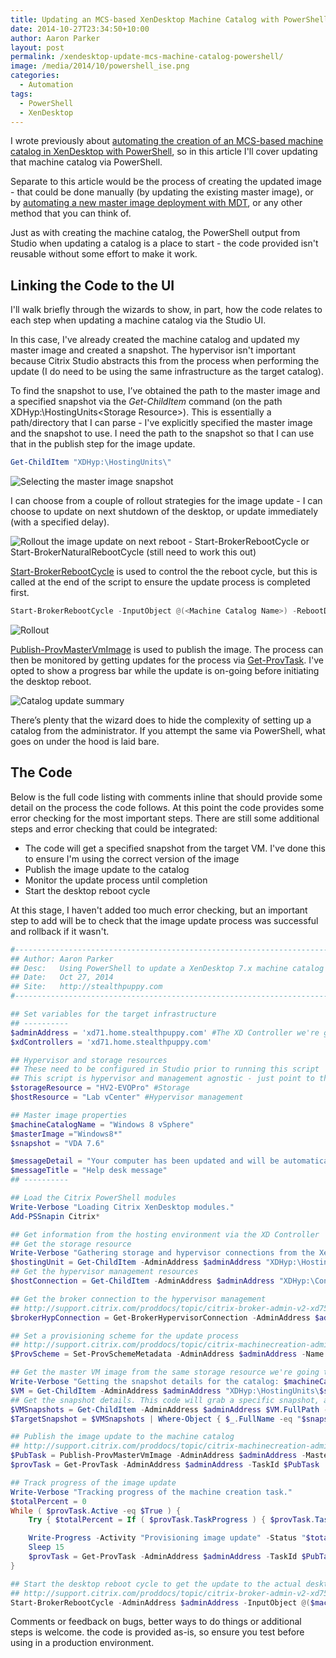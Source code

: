 ```yaml
---
title: Updating an MCS-based XenDesktop Machine Catalog with PowerShell
date: 2014-10-27T23:34:50+10:00
author: Aaron Parker
layout: post
permalink: /xendesktop-update-mcs-machine-catalog-powershell/
image: /media/2014/10/powershell_ise.png
categories:
  - Automation
tags:
  - PowerShell
  - XenDesktop
---
```

I wrote previously about [automating the creation of an MCS-based machine catalog in XenDesktop with PowerShell]({{site.baseurl}}/xendesktop-mcs-machine-catalog-powershell/), so in this article I'll cover updating that machine catalog via PowerShell.

Separate to this article would be the process of creating the updated image - that could be done manually (by updating the existing master image), or by [automating a new master image deployment with MDT]({{site.baseurl}}/briforum-2014-hands-off-my-gold-image-the-slides/), or any other method that you can think of.

Just as with creating the machine catalog, the PowerShell output from Studio when updating a catalog is a place to start - the code provided isn't reusable without some effort to make it work.

## Linking the Code to the UI

I'll walk briefly through the wizards to show, in part, how the code relates to each step when updating a machine catalog via the Studio UI.

In this case, I've already created the machine catalog and updated my master image and created a snapshot. The hypervisor isn't important because Citrix Studio abstracts this from the process when performing the update (I do need to be using the same infrastructure as the target catalog).

To find the snapshot to use, I’ve obtained the path to the master image and a specified snapshot via the _Get-ChildItem_ command (on the path XDHyp:\HostingUnits\<Storage Resource>). This is essentially a path/directory that I can parse - I've explicitly specified the master image and the snapshot to use. I need the path to the snapshot so that I can use that in the publish step for the image update.

```powershell
Get-ChildItem "XDHyp:\HostingUnits\"
```

![Selecting the master image snapshot]({{site.baseurl}}/media/2014/10/01-Master-Image.png)

I can choose from a couple of rollout strategies for the image update - I can choose to update on next shutdown of the desktop, or update immediately (with a specified delay).

![Rollout the image update on next reboot - Start-BrokerRebootCycle or Start-BrokerNaturalRebootCycle (still need to work this out)]({{site.baseurl}}/media/2014/10/02-Rollout-01.png)

[Start-BrokerRebootCycle](http://support.citrix.com/proddocs/topic/citrix-broker-admin-v2-xd75/start-brokerrebootcycle-xd75.html) is used to control the the reboot cycle, but this is called at the end of the script to ensure the update process is completed first.

```powershell
Start-BrokerRebootCycle -InputObject @(<Machine Catalog Name>) -RebootDuration 120 -WarningDuration 15 -WarningMessage <message> -WarningTitle <message>
```

![Rollout]({{site.baseurl}}/media/2014/10/02-Rollout-02.png)

[Publish-ProvMasterVmImage](http://support.citrix.com/proddocs/topic/citrix-machinecreation-admin-v2-xd75/publish-provmastervmimage-xd75.html) is used to publish the image. The process can then be monitored by getting updates for the process via [Get-ProvTask]("http://support.citrix.com/proddocs/topic/citrix-machinecreation-admin-v2-xd75/get-provtask-xd75.html). I've opted to show a progress bar while the update is on-going before initiating the desktop reboot.

![Catalog update summary]({{site.baseurl}}/media/2014/10/04-Summary.png)

There’s plenty that the wizard does to hide the complexity of setting up a catalog from the administrator. If you attempt the same via PowerShell, what goes on under the hood is laid bare.

## The Code

Below is the full code listing with comments inline that should provide some detail on the process the code follows. At this point the code provides some error checking for the most important steps. There are still some additional steps and error checking that could be integrated:

* The code will get a specified snapshot from the target VM. I've done this to ensure I'm using the correct version of the image
* Publish the image update to the catalog
* Monitor the update process until completion
* Start the desktop reboot cycle

At this stage, I haven't added too much error checking, but an important step to add will be to check that the image update process was successful and rollback if it wasn't.

```powershell
#---------------------------------------------------------------------------
## Author: Aaron Parker
## Desc:   Using PowerShell to update a XenDesktop 7.x machine catalog 
## Date:   Oct 27, 2014
## Site:   http://stealthpuppy.com
#---------------------------------------------------------------------------

## Set variables for the target infrastructure
## ----------
$adminAddress = 'xd71.home.stealthpuppy.com' #The XD Controller we're going to execute against
$xdControllers = 'xd71.home.stealthpuppy.com'

## Hypervisor and storage resources
## These need to be configured in Studio prior to running this script
## This script is hypervisor and management agnostic - just point to the right infrastructure
$storageResource = "HV2-EVOPro" #Storage
$hostResource = "Lab vCenter" #Hypervisor management

## Master image properties
$machineCatalogName = "Windows 8 vSphere"
$masterImage ="Windows8*"
$snapshot = "VDA 7.6"

$messageDetail = "Your computer has been updated and will be automatically restarted in 15 minutes."
$messageTitle = "Help desk message"
## ----------

## Load the Citrix PowerShell modules
Write-Verbose "Loading Citrix XenDesktop modules."
Add-PSSnapin Citrix*

## Get information from the hosting environment via the XD Controller
## Get the storage resource
Write-Verbose "Gathering storage and hypervisor connections from the XenDesktop infrastructure."
$hostingUnit = Get-ChildItem -AdminAddress $adminAddress "XDHyp:\HostingUnits" | Where-Object { $_.PSChildName -like $storageResource } | Select-Object PSChildName, PsPath
## Get the hypervisor management resources
$hostConnection = Get-ChildItem -AdminAddress $adminAddress "XDHyp:\Connections" | Where-Object { $_.PSChildName -like $hostResource }

## Get the broker connection to the hypervisor management
## http://support.citrix.com/proddocs/topic/citrix-broker-admin-v2-xd75/get-brokerhypervisorconnection-xd75.html
$brokerHypConnection = Get-BrokerHypervisorConnection -AdminAddress $adminAddress -HypHypervisorConnectionUid $hostConnection.HypervisorConnectionUid

## Set a provisioning scheme for the update process
## http://support.citrix.com/proddocs/topic/citrix-machinecreation-admin-v2-xd75/set-provschememetadata-xd75.html
$ProvScheme = Set-ProvSchemeMetadata -AdminAddress $adminAddress -Name 'ImageManagementPrep_DoImagePreparation' -ProvisioningSchemeName $machineCatalogName -Value 'True'

## Get the master VM image from the same storage resource we're going to deploy to. Could pull this from another storage resource available to the host
Write-Verbose "Getting the snapshot details for the catalog: $machineCatalogName"
$VM = Get-ChildItem -AdminAddress $adminAddress "XDHyp:\HostingUnits\$storageResource" | Where-Object { $_.ObjectType -eq "VM" -and $_.PSChildName -like $masterImage }
## Get the snapshot details. This code will grab a specific snapshot, although you could grab the last in the list assuming it's the latest.
$VMSnapshots = Get-ChildItem -AdminAddress $adminAddress $VM.FullPath -Recurse -Include *.snapshot
$TargetSnapshot = $VMSnapshots | Where-Object { $_.FullName -eq "$snapshot.snapshot" }

## Publish the image update to the machine catalog
## http://support.citrix.com/proddocs/topic/citrix-machinecreation-admin-v2-xd75/publish-provmastervmimage-xd75.html
$PubTask = Publish-ProvMasterVmImage -AdminAddress $adminAddress -MasterImageVM $TargetSnapshot.FullPath -ProvisioningSchemeName $machineCatalogName -RunAsynchronously
$provTask = Get-ProvTask -AdminAddress $adminAddress -TaskId $PubTask

## Track progress of the image update
Write-Verbose "Tracking progress of the machine creation task."
$totalPercent = 0
While ( $provTask.Active -eq $True ) {
    Try { $totalPercent = If ( $provTask.TaskProgress ) { $provTask.TaskProgress } Else {0} } Catch { }

    Write-Progress -Activity "Provisioning image update" -Status "$totalPercent% Complete:" -percentcomplete $totalPercent
    Sleep 15
    $provTask = Get-ProvTask -AdminAddress $adminAddress -TaskId $PubTask
}

## Start the desktop reboot cycle to get the update to the actual desktops
## http://support.citrix.com/proddocs/topic/citrix-broker-admin-v2-xd75/start-brokerrebootcycle-xd75.html
Start-BrokerRebootCycle -AdminAddress $adminAddress -InputObject @($machineCatalogName) -RebootDuration 60 -WarningDuration 15 -WarningMessage $messageDetail -WarningTitle $messageTitle
```

Comments or feedback on bugs, better ways to do things or additional steps is welcome. the code is provided as-is, so ensure you test before using in a production environment.
